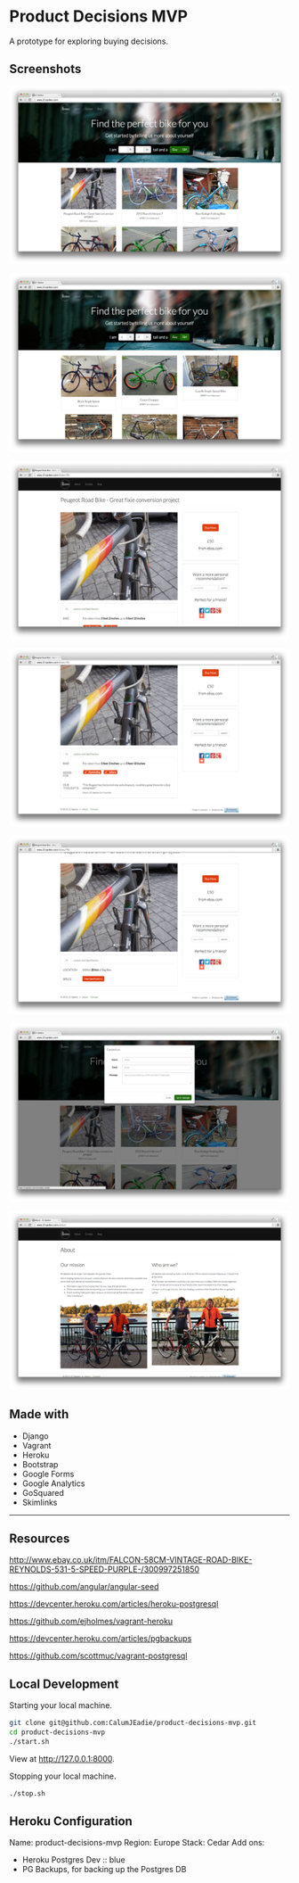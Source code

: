 Product Decisions MVP
=====================

A prototype for exploring buying decisions.

Screenshots
-----------

!["Home 1"](screenshots/home-1.png)

!["Home 2"](screenshots/home-2.png)

!["Detail 1"](screenshots/detail-1.png)

!["Detail 2"](screenshots/detail-2.png)

!["Detail 3"](screenshots/detail-3.png)

!["Contact Us"](screenshots/contact-us.png)

!["About"](screenshots/about.png)


Made with
---------

- Django
- Vagrant
- Heroku
- Bootstrap
- Google Forms
- Google Analytics
- GoSquared
- Skimlinks

---

Resources
---------

http://www.ebay.co.uk/itm/FALCON-58CM-VINTAGE-ROAD-BIKE-REYNOLDS-531-5-SPEED-PURPLE-/300997251850

https://github.com/angular/angular-seed

https://devcenter.heroku.com/articles/heroku-postgresql

https://github.com/ejholmes/vagrant-heroku

https://devcenter.heroku.com/articles/pgbackups

https://github.com/scottmuc/vagrant-postgresql

Local Development
-----------------

Starting your local machine.

```sh
git clone git@github.com:CalumJEadie/product-decisions-mvp.git
cd product-decisions-mvp
./start.sh
```

View at http://127.0.0.1:8000.

Stopping your local machine.

```sh
./stop.sh
```

Heroku Configuration
--------------------

Name: product-decisions-mvp
Region: Europe
Stack: Cedar
Add ons:
- Heroku Postgres Dev :: blue
- PG Backups, for backing up the Postgres DB